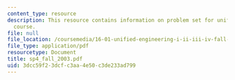 ```yaml
---
content_type: resource
description: This resource contains information on problem set for unified engineering
  course.
file: null
file_location: /coursemedia/16-01-unified-engineering-i-ii-iii-iv-fall-2005-spring-2006/3dcc59f23dcfc3aa4e50c3de233ad799_sp4_fall_2003.pdf
file_type: application/pdf
resourcetype: Document
title: sp4_fall_2003.pdf
uid: 3dcc59f2-3dcf-c3aa-4e50-c3de233ad799
---
```

